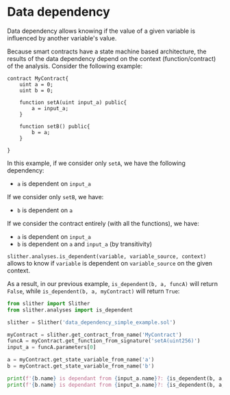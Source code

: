 # Data dependency

Data dependency allows knowing if the value of a given variable is influenced by another variable's value.

Because smart contracts have a state machine based architecture, the results of the data dependency depend on the context (function/contract) of the analysis. Consider the following example:

```solidity
contract MyContract{
    uint a = 0;
    uint b = 0;

    function setA(uint input_a) public{
        a = input_a;
    }

    function setB() public{
        b = a;
    }

}
```

In this example, if we consider only `setA`, we have the following dependency:

- `a` is dependent on `input_a`

If we consider only `setB`, we have:

- `b` is dependent on `a`

If we consider the contract entirely (with all the functions), we have:

- `a` is dependent on `input_a`
- `b` is dependent on `a` and `input_a` (by transitivity)

`slither.analyses.is_dependent(variable, variable_source, context)` allows to know if `variable` is dependent on `variable_source` on the given context.

As a result, in our previous example, `is_dependent(b, a, funcA)` will return `False`, while `is_dependent(b, a, myContract)` will return `True`:

```python
from slither import Slither
from slither.analyses import is_dependent

slither = Slither('data_dependency_simple_example.sol')

myContract = slither.get_contract_from_name('MyContract')
funcA = myContract.get_function_from_signature('setA(uint256)')
input_a = funcA.parameters[0]

a = myContract.get_state_variable_from_name('a')
b = myContract.get_state_variable_from_name('b')

print(f'{b.name} is dependant from {input_a.name}?: {is_dependent(b, a, funcA)}')
print(f'{b.name} is dependant from {input_a.name}?: {is_dependent(b, a, myContract)}')
```
